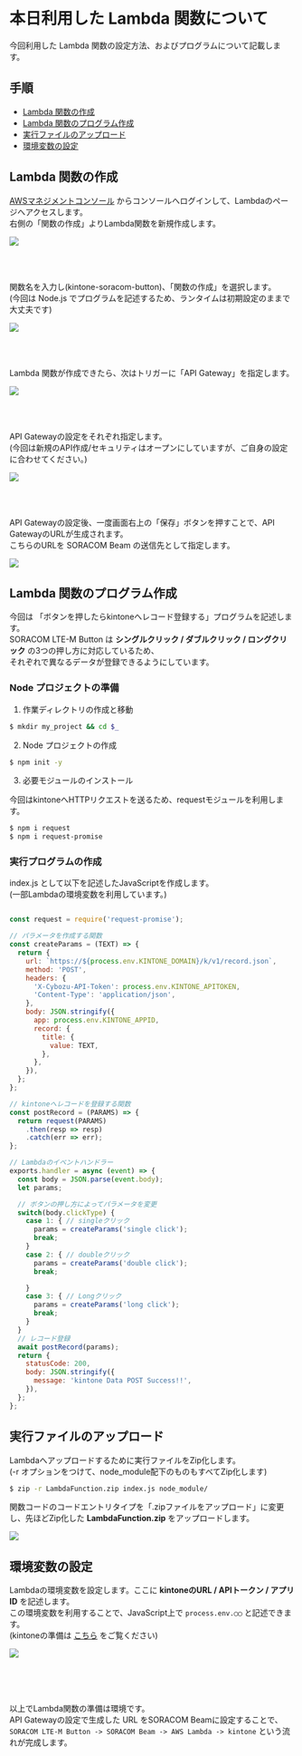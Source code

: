 # 本日利用した Lambda 関数について

今回利用した Lambda 関数の設定方法、およびプログラムについて記載します。

## 手順

- [Lambda 関数の作成](#step1)
- [Lambda 関数のプログラム作成](#step2)
- [実行ファイルのアップロード](#step3)
- [環境変数の設定](#step4)

<h2 id="step1">Lambda 関数の作成</h2>

[AWSマネジメントコンソール](https://aws.amazon.com/jp/console/) からコンソールへログインして、Lambdaのページへアクセスします。<br/>
右側の「関数の作成」よりLambda関数を新規作成します。

<img src="https://kintone-devcamp2019-soracom.s3-ap-northeast-1.amazonaws.com/aws-lambda_capture1.png">

<br/><br/>

関数名を入力し(kintone-soracom-button)、「関数の作成」を選択します。<br/>
(今回は Node.js でプログラムを記述するため、ランタイムは初期設定のままで大丈夫です)

<img src="https://kintone-devcamp2019-soracom.s3-ap-northeast-1.amazonaws.com/aws-lambda_capture2.png">

<br/><br/>

Lambda 関数が作成できたら、次はトリガーに「API Gateway」を指定します。

<img src="https://kintone-devcamp2019-soracom.s3-ap-northeast-1.amazonaws.com/aws-lambda_capture3.png">

<br/><br/>

API Gatewayの設定をそれぞれ指定します。<br/>
(今回は新規のAPI作成/セキュリティはオープンにしていますが、ご自身の設定に合わせてください。)

<img src="https://kintone-devcamp2019-soracom.s3-ap-northeast-1.amazonaws.com/aws-lambda_capture4.png">

<br/><br/>

API Gatewayの設定後、一度画面右上の「保存」ボタンを押すことで、API GatewayのURLが生成されます。<br/>
こちらのURLを SORACOM Beam の送信先として指定します。

<img src="https://kintone-devcamp2019-soracom.s3-ap-northeast-1.amazonaws.com/aws-lambda_capture5.png">

<h2 id="step2">Lambda 関数のプログラム作成</h2>

今回は 「ボタンを押したらkintoneへレコード登録する」プログラムを記述します。<br/>
SORACOM LTE-M Button は **シングルクリック / ダブルクリック / ロングクリック** の3つの押し方に対応しているため、<br/>
それぞれで異なるデータが登録できるようにしています。

### Node プロジェクトの準備

1. 作業ディレクトリの作成と移動

```bash
$ mkdir my_project && cd $_
```

2. Node プロジェクトの作成

```bash
$ npm init -y
```
3. 必要モジュールのインストール

今回はkintoneへHTTPリクエストを送るため、requestモジュールを利用します。

```bash
$ npm i request
$ npm i request-promise
```

### 実行プログラムの作成

index.js として以下を記述したJavaScriptを作成します。<br/>
(一部Lambdaの環境変数を利用しています。)

```javascript

const request = require('request-promise');

// パラメータを作成する関数
const createParams = (TEXT) => {
  return {
    url: `https://${process.env.KINTONE_DOMAIN}/k/v1/record.json`,
    method: 'POST',
    headers: {
      'X-Cybozu-API-Token': process.env.KINTONE_APITOKEN,
      'Content-Type': 'application/json',
    },
    body: JSON.stringify({
      app: process.env.KINTONE_APPID,
      record: {
        title: {
          value: TEXT,
        },
      },
    }),
  };
};

// kintoneへレコードを登録する関数
const postRecord = (PARAMS) => {
  return request(PARAMS)
    .then(resp => resp)
    .catch(err => err);
};

// Lambdaのイベントハンドラー
exports.handler = async (event) => {
  const body = JSON.parse(event.body);
  let params;

  // ボタンの押し方によってパラメータを変更
  switch(body.clickType) {
    case 1: { // singleクリック
      params = createParams('single click');
      break;
    }
    case 2: { // doubleクリック
      params = createParams('double click');
      break;

    }
    case 3: { // Longクリック
      params = createParams('long click');
      break;
    }
  }
  // レコード登録
  await postRecord(params);
  return {
    statusCode: 200,
    body: JSON.stringify({
      message: 'kintone Data POST Success!!',
    }),
  };
};

```

<h2 id="step3">実行ファイルのアップロード</h2>

Lambdaへアップロードするために実行ファイルをZip化します。<br/>
(-r オプションをつけて、node_module配下のものもすべてZip化します)

```bash
$ zip -r LambdaFunction.zip index.js node_module/
```

関数コードのコードエントリタイプを「.zipファイルをアップロード」に変更し、先ほどZip化した **LambdaFunction.zip** をアップロードします。

<img src="https://kintone-devcamp2019-soracom.s3-ap-northeast-1.amazonaws.com/aws-lambda_capture6.png">

<h2 id="step4">環境変数の設定</h2>

Lambdaの環境変数を設定します。ここに **kintoneのURL / APIトークン / アプリID** を記述します。<br/>
この環境変数を利用することで、JavaScript上で `process.env.◯◯` と記述できます。<br/>
(kintoneの準備は [こちら](kintone-setting.md) をご覧ください)

<img src="https://kintone-devcamp2019-soracom.s3-ap-northeast-1.amazonaws.com/aws-lambda_capture7.png">

<br/><br/><br/>

以上でLambda関数の準備は環境です。<br/>
API Gatewayの設定で生成した URL をSORACOM Beamに設定することで、<br/>
`SORACOM LTE-M Button -> SORACOM Beam -> AWS Lambda -> kintone` という流れが完成します。
